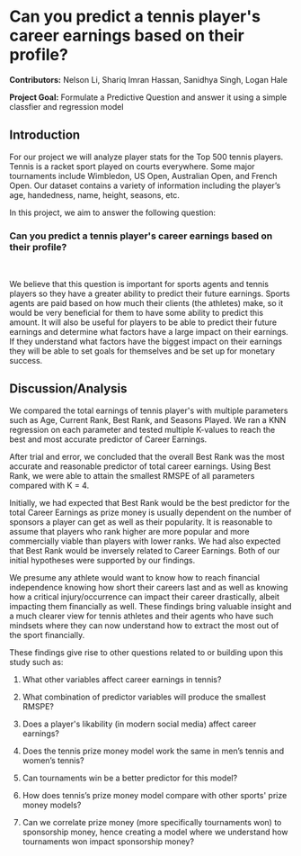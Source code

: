 # Can you predict a tennis player's career earnings based on their profile?

**Contributors:** Nelson Li, Shariq Imran Hassan, Sanidhya Singh, Logan Hale

**Project Goal:** Formulate a Predictive Question and answer it using a simple classfier and regression model 

## Introduction
For our project we will analyze player stats for the Top 500 tennis players. Tennis is a racket sport played on courts everywhere. Some major tournaments include Wimbledon, US Open, Australian Open, and French Open. Our dataset contains a variety of information including the player’s age, handedness, name, height, seasons, etc.

In this project, we aim to answer the following question:

### Can you predict a tennis player's career earnings based on their profile?
<br>

We believe that this question is important for sports agents and tennis players so they have a greater ability to predict their future earnings. Sports agents are paid based on how much their clients (the athletes) make, so it would be very beneficial for them to have some ability to predict this amount. It will also be useful for players to be able to predict their future earnings and determine what factors have a large impact on their earnings. If they understand what factors have the biggest impact on their earnings they will be able to set goals for themselves and be set up for monetary success.

## Discussion/Analysis

We compared the total earnings of tennis player's with multiple parameters such as Age, Current Rank, Best Rank, and Seasons Played. 
We ran a KNN regression on each parameter and tested multiple K-values to reach the best and most accurate predictor of Career Earnings.

After trial and error, we concluded that the overall Best Rank was the most accurate and reasonable predictor of total career earnings. Using Best Rank, we were able to attain the smallest RMSPE of all parameters compared with K = 4.

Initially, we had expected that Best Rank would be the best predictor for the total Career Earnings as prize money is usually dependent on the number of sponsors a player can get as well as their popularity. It is reasonable to assume that players who rank higher are more popular and more commercially viable than players with lower ranks. We had also expected that Best Rank would be inversely related to Career Earnings. Both of our initial hypotheses were supported by our findings.

We presume any athlete would want to know how to reach financial independence knowing how short their careers last and as well as knowing how a critical injury/occurrence can impact their career drastically, albeit impacting them financially as well. These findings bring valuable insight and a much clearer view for tennis athletes and their agents who have such mindsets where they can now understand how to extract the most out of the sport financially.

These findings give rise to other questions related to or building upon this study such as:

1. What other variables affect career earnings in tennis?

2. What combination of predictor variables will produce the smallest RMSPE?

3. Does a player's likability (in modern social media) affect career earnings?

4. Does the tennis prize money model work the same in men’s tennis and women’s tennis?

5. Can tournaments win be a better predictor for this model?

6. How does tennis’s prize money model compare with other sports' prize money models?

7. Can we correlate prize money (more specifically tournaments won) to sponsorship money, hence creating a model where we understand how tournaments won impact sponsorship money?
